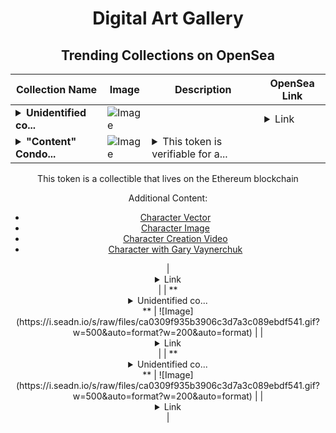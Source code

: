 <div align="center">

# Digital Art Gallery

## Trending Collections on OpenSea

| Collection Name                       | Image                                                                                     | Description                       | OpenSea Link                                                                                          |
|---------------------------------------|-------------------------------------------------------------------------------------------|-----------------------------------|--------------------------------------------------------------------------------------------------------|
| **<details><summary>Unidentified co...</summary>Unidentified contract b2de04d7-5b5a-4827-8b25-9cc77e65b1b5</details>** | ![Image](https://i.seadn.io/s/raw/files/1a5902a65b73520349e52c048baee5e0.png?w=500&auto=format?w=200&auto=format) |  | <details><summary>Link</summary>[Unidentified contract b2de04d7-5b5a-4827-8b25-9cc77e65b1b5](https://opensea.io/collection/unidentified-contract-b2de04d7-5b5a-4827-8b25-9cc7)</details> |
| **<details><summary>"Content" Condo...</summary>"Content" Condor</details>** | ![Image](https://i.seadn.io/s/raw/files/ba1a166b7de6419d5384b9f8e98fe1c2.jpg?w=500&auto=format?w=200&auto=format) | <details><summary>This token is verifiable for a...</summary>This token is verifiable for admission to VeeCon 2023, 2024

This token is a collectible that lives on the Ethereum blockchain

Additional Content:

- [Character Vector](https://cdn.veefriends.com/f6pXbdBrDkgJjmSV-_XTrDCsS97-QXp2H6Yu0fLSCB0/3164.svg)
- [Character Image](https://cdn.veefriends.com/f6pXbdBrDkgJjmSV-_XTrDCsS97-QXp2H6Yu0fLSCB0/4003.png) 
- [Character Creation Video](https://cdn.veefriends.com/f6pXbdBrDkgJjmSV-_XTrDCsS97-QXp2H6Yu0fLSCB0/849.mp4)
- [Character with Gary Vaynerchuk](https://cdn.veefriends.com/f6pXbdBrDkgJjmSV-_XTrDCsS97-QXp2H6Yu0fLSCB0/833.jpg) 
</details> | <details><summary>Link</summary>["Content" Condor](https://opensea.io/collection/content-condor-18301)</details> |
| **<details><summary>Unidentified co...</summary>Unidentified contract e1e04d3f-93fb-4c23-921c-32cc1453ece2</details>** | ![Image](https://i.seadn.io/s/raw/files/ca0309f935b3906c3d7a3c089ebdf541.gif?w=500&auto=format?w=200&auto=format) |  | <details><summary>Link</summary>[Unidentified contract e1e04d3f-93fb-4c23-921c-32cc1453ece2](https://opensea.io/collection/unidentified-contract-e1e04d3f-93fb-4c23-921c-32cc)</details> |
| **<details><summary>Unidentified co...</summary>Unidentified contract 1bec9596-12c2-4886-b07f-7a0722b1c0f2</details>** | ![Image](https://i.seadn.io/s/raw/files/ca0309f935b3906c3d7a3c089ebdf541.gif?w=500&auto=format?w=200&auto=format) |  | <details><summary>Link</summary>[Unidentified contract 1bec9596-12c2-4886-b07f-7a0722b1c0f2](https://opensea.io/collection/unidentified-contract-1bec9596-12c2-4886-b07f-7a07)</details> |

</div>